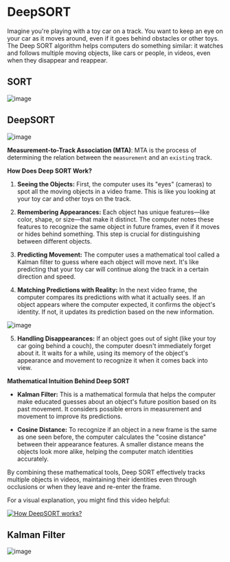 # DeepSORT

Imagine you're playing with a toy car on a track. You want to keep an eye on your car as it moves around, even if it goes behind obstacles or other toys. The Deep SORT algorithm helps computers do something similar: it watches and follows multiple moving objects, like cars or people, in videos, even when they disappear and reappear.


## SORT

![image](https://github.com/user-attachments/assets/4bb77431-145a-4d55-b685-d997ce329d2f)

## DeepSORT
![image](https://github.com/user-attachments/assets/ee30bc04-21c9-42f3-a177-28d086997838)

**Measurement-to-Track Association (MTA)**: MTA is the process of determining the relation between the `measurement` and an `existing` track.

**How Does Deep SORT Work?**

1. **Seeing the Objects:** First, the computer uses its "eyes" (cameras) to spot all the moving objects in a video frame. This is like you looking at your toy car and other toys on the track.

2. **Remembering Appearances:** Each object has unique features—like color, shape, or size—that make it distinct. The computer notes these features to recognize the same object in future frames, even if it moves or hides behind something. This step is crucial for distinguishing between different objects.

3. **Predicting Movement:** The computer uses a mathematical tool called a Kalman filter to guess where each object will move next. It's like predicting that your toy car will continue along the track in a certain direction and speed.

4. **Matching Predictions with Reality:** In the next video frame, the computer compares its predictions with what it actually sees. If an object appears where the computer expected, it confirms the object's identity. If not, it updates its prediction based on the new information.

![image](https://github.com/user-attachments/assets/bf698d8a-b081-4e90-a99f-2a4d495caf0d)


5. **Handling Disappearances:** If an object goes out of sight (like your toy car going behind a couch), the computer doesn't immediately forget about it. It waits for a while, using its memory of the object's appearance and movement to recognize it when it comes back into view.

**Mathematical Intuition Behind Deep SORT**

- **Kalman Filter:** This is a mathematical formula that helps the computer make educated guesses about an object's future position based on its past movement. It considers possible errors in measurement and movement to improve its predictions.

- **Cosine Distance:** To recognize if an object in a new frame is the same as one seen before, the computer calculates the "cosine distance" between their appearance features. A smaller distance means the objects look more alike, helping the computer match identities accurately.

By combining these mathematical tools, Deep SORT effectively tracks multiple objects in videos, maintaining their identities even through occlusions or when they leave and re-enter the frame.

For a visual explanation, you might find this video helpful:


[![How DeepSORT works?](https://img.youtube.com/vi/LbyqsoLJu5Q/0.jpg)](https://www.youtube.com/watch?v=LbyqsoLJu5Q)


## Kalman Filter

![image](https://github.com/user-attachments/assets/43994678-9b93-4b85-a498-71774dae0d31)



